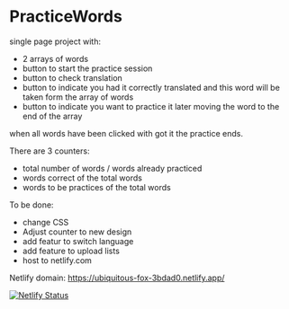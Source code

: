 # PracticeWords
single page project with:
* 2 arrays of words 
* button to start the practice session
* button to check translation
* button to indicate you had it correctly translated and this word will be taken form the array of words
* button to indicate you want to practice it later moving the word to the end of the array

when all words have been clicked with got it the practice ends.

There are 3 counters:
- total number of words / words already practiced
- words correct of the total words
- words to be practices of the total words

To be done:
- change CSS 
- Adjust counter to new design
- add featur to switch language
- add feature to upload lists 
- host to netlify.com

Netlify domain: https://ubiquitous-fox-3bdad0.netlify.app/

[![Netlify Status](https://api.netlify.com/api/v1/badges/40161256-ac48-4615-b121-710ed5d8db7c/deploy-status)](https://app.netlify.com/sites/ubiquitous-fox-3bdad0/deploys)
